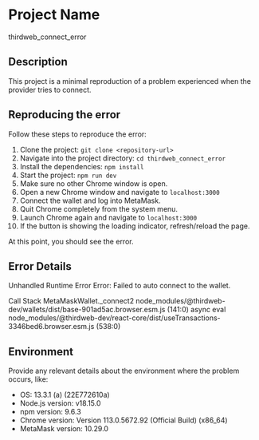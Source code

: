 # Project Name

thirdweb_connect_error

## Description

This project is a minimal reproduction of a problem experienced when the provider tries to connect.

## Reproducing the error

Follow these steps to reproduce the error:

1. Clone the project: `git clone <repository-url>`
2. Navigate into the project directory: `cd thirdweb_connect_error`
3. Install the dependencies: `npm install`
4. Start the project: `npm run dev`
5. Make sure no other Chrome window is open.
6. Open a new Chrome window and navigate to `localhost:3000`
7. Connect the wallet and log into MetaMask.
8. Quit Chrome completely from the system menu.
9. Launch Chrome again and navigate to `localhost:3000`
10. If the button is showing the loading indicator, refresh/reload the page.

At this point, you should see the error.

## Error Details

Unhandled Runtime Error
Error: Failed to auto connect to the wallet.

Call Stack
MetaMaskWallet.\_connect2
node_modules/@thirdweb-dev/wallets/dist/base-901ad5ac.browser.esm.js (141:0)
async eval
node_modules/@thirdweb-dev/react-core/dist/useTransactions-3346bed6.browser.esm.js (538:0)

## Environment

Provide any relevant details about the environment where the problem occurs, like:

- OS: 13.3.1 (a) (22E772610a)
- Node.js version: v18.15.0
- npm version: 9.6.3
- Chrome version: Version 113.0.5672.92 (Official Build) (x86_64)
- MetaMask version: 10.29.0
